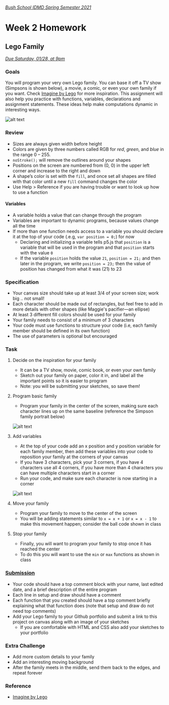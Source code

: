 [_Bush School IDMD Spring Semester 2021_](https://chandrunarayan.github.io/idmd/)
# Week 2 Homework

## Lego Family
_[Due Saturday, 01/28, at 9pm](https://canvas.uw.edu/courses/1099807/assignments/3586665)_

### Goals
You will program your very own Lego family. You can base it off a TV show (Simpsons is shown below), a movie, a comic, or even your own family if you want. Check [Imagine by Lego](https://www.prote.in/journal/articles/imagine-by-lego) for more inspiration. This assignment will also help you practice with functions, variables, declarations and assignment statements. These ideas help make computations dynamic in interesting ways.

![alt text][simpsons]

### Review
* Sizes are always given width before height
* Colors are given by three numbers called RGB for _red_, _green_, and _blue_ in the range 0 – 255. 
* `noStroke();` will remove the outlines around your shapes
* Positions on the screen are numbered from (0, 0) in the upper left corner and increase to the right and down
* A shape’s color is set with the `fill`, and once set all shapes are filled with that color until a new `fill` command changes the color
* Use Help > Reference if you are having trouble or want to look up how to use a function

#### Variables
* A variable holds a value that can change through the program
* Variables are important to dynamic programs, because values change all the time
* If more than one function needs access to a variable you should declare it at the top of your code (.e.g, `var position = 0;`) for now
	* Declaring and initializing a variable tells p5.js that `position` is a variable that will be used in the program and that `position` starts with the value `0`
	* If the variable `position` holds the value `21`, `position = 21;` and then later in the program, we write `position = 23;` then the value of position has changed from what it was (21) to 23

### Specification
* Your canvas size should take up at least 3/4 of your screen size; work big .. not small!
* Each character should be made out of rectangles, but feel free to add in more details with other shapes (like Maggie's pacifier—an ellipse)
* At least 3 different fill colors should be used for your family
* Your family needs to consist of a minimum of 3 characters
* Your code must use functions to structure your code (i.e, each family member should be defined in its own function)
* The use of parameters is optional but encouraged

### Task
1. Decide on the inspiration for your family
	* It can be a TV show, movie, comic book, or even your own family
	* Sketch out your family on paper, color it in, and label all the important points so it is easier to program
	* Note: you will be submitting your sketches, so save them!
2. Program basic family
	* Program your family in the center of the screen, making sure each character lines up on the same baseline (reference the Simpson family portrait below)

	![alt text][simpsons-middle]
3. Add variables
	* At the top of your code add an x position and y position variable for each family member, then add these variables into your code to reposition your family at the corners of your canvas
	* If you have 3 characters, pick your 3 corners, if you have 4 characters use all 4 corners, if you have more than 4 characters you can have multiple characters start in a corner
	* Run your code, and make sure each character is now starting in a corner

	![alt text][simpsons-corners]

4. Move your family
	* Program your family to move to the center of the screen
	* You will be adding statements similar to `x = x + 1` or `x = x - 1` to make this movement happen; consider the ball code shown in class

5. Stop your family
	* Finally, you will want to program your family to stop once it has reached the center
	* To do this you will want to use the `min` or `max` functions as shown in class

### [Submission](https://canvas.uw.edu/courses/1099807/assignments/3586665)
* Your code should have a top comment block with your name, last edited date, and a brief description of the entire program
* Each line in setup and draw should have a comment
* Each function that you created should have a top comment briefly explaining what that function does (note that setup and draw do not need top comments)
* Add your Lego family to your Github portfolio and submit a link to this project on canvas along with an image of your sketches
	* If you are comfortable with HTML and CSS also add your sketches to your portfolio

### Extra Challenge
* Add more custom details to your family
* Add an interesting moving background
* After the family meets in the middle, send them back to the edges, and repeat forever

### Reference
* [Imagine by Lego](https://www.prote.in/journal/articles/imagine-by-lego)

[simpsons]: https://github.com/susanev/uw-hcde-creative-computing/blob/master/lessons/week2/exercises/images/simpsons.png "Simpsons Lego Family"

[simpsons-middle]: https://github.com/susanev/uw-hcde-creative-computing/blob/master/lessons/week2/exercises/images/simpsons_middle.png "Simpsons Lego Family in the middle of the screen"

[simpsons-corners]: https://github.com/susanev/uw-hcde-creative-computing/blob/master/lessons/week2/exercises/images/simpsons_corners.png "Simpsons Lego Family in the corners of the screen"
